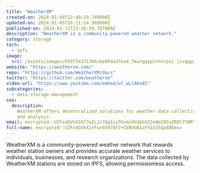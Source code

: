 ```yaml
---
title: "WeatherXM"
created-on: 2024-01-04T22:40:29.749000Z
updated-on: 2024-01-05T16:11:14.388000Z
published-on: 2024-01-11T13:26:59.787000Z
description: "WeatherXM is a community-powered weather network."
category: storage
tech:
  - ipfs
image:
  src: /assets/images/6597243713b6cbe85dad7ea4_tkwzgqypzrhnrp1i_jixqqpgoeqydofsk6p7muppqji.png
website: "https://weatherxm.com/"
repo: "https://github.com/WeatherXM/docs"
twitter: "https://twitter.com/weatherxm"
video-url: "https://www.youtube.com/embed/w7_wLlA6n8I"
subcategories:
  - data-storage-management
seo:
  description:
    WeatherXM offers decentralized solutions for weather data collection
    and analysis.
email: encrypted::U2FsdGVkX18f7wIL3/7QgIziPGvmsHV4GGXI3sWoIB7aZR8t7YWRY3ZkVrEdywpj
full-name: encrypted::U2FsdGVkX1+Fox9347Qf7+CEBVUA1zFh1G35qp48Ems=
---
```


WeatherXM is a community-powered weather network that rewards weather station owners and provides accurate weather services to individuals, businesses, and research organizations. The data collected by WeatherXM stations are stored on IPFS, allowing permissionless access.
